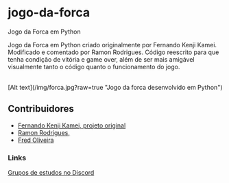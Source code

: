 # jogo-da-forca
Jogo da Forca em Python

<p>Jogo da Forca em Python criado originalmente por Fernando Kenji Kamei. 
Modificado e comentado por Ramon Rodrigues.
Código reescrito para que tenha condição de vitória e game over, além de ser mais amigável visualmente tanto o código quanto o funcionamento do jogo.</p>

</br>
[Alt text](/img/forca.jpg?raw=true "Jogo da forca desenvolvido em Python")
</br>

## Contribuidores
* [Fernando Kenji Kamei, projeto original](https://www.youtube.com/user/fkenjikamei/videos?sort=dd&shelf_id=0&view=0)
* [Ramon Rodrigues, ](https://github.com/ayerdio)
* [Fred Oliveira](https://github.com/guimaraf)

### Links
[Grupos de estudos no Discord](https://discord.gg/NAJCGYN)